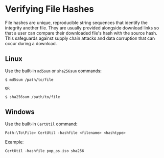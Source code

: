# Verifying File Hashes
File hashes are unique, reproducible string sequences that identify the integrity another file.  They are usually provided alongside download links so that a user can compare their downloaded file's hash with the source hash.  This safeguards against supply chain attacks and data corruption that can occur during a download.

## Linux

Use the built-in `md5sum` or `sha256sum` commands:

```
$ md5sum /path/to/file

OR

$ sha256sum /path/to/file
```

## Windows

Use the built-in `CertUtil` command:

```
Path:\To\File> CertUtil -hashfile <filename> <hashtype>
```

Example:
```
CertUtil -hashfile pop_os.iso sha256
```
